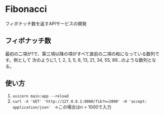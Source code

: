 # Fibonacci
フィボナッチ数を返すAPIサービスの開発

## フィボナッチ数
最初の二項が1で、第三項以降の項がすべて直前の二項の和になっている数列です。例として 次のように1, 1, 2, 3, 5, 8, 13, 21, 34, 55, 89...のような数列となる。

## 使い方
1. ``` uvicorn main:app --reload ```
2. ``` curl -X 'GET' 'http://127.0.0.1:8000/fib?n=1000' -H 'accept: application/json'  ```
  →この場合はn = 1000で入力